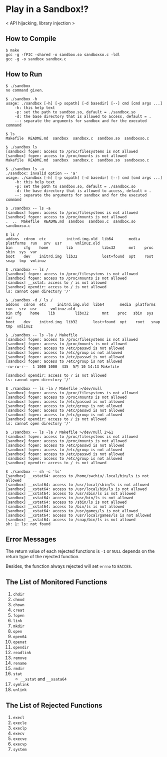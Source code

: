 # Play in a Sandbox!?
< API hijacking, library injection >

## How to Compile
``` shell
$ make
gcc -g -fPIC -shared -o sandbox.so sandboxso.c -ldl
gcc -g -o sandbox sandbox.c
```

## How to Run
```shell
$ ./sandbox
no command given.

$ ./sandbox -h
usage: ./sandbox [-h] [-p sopath] [-d basedir] [--] cmd [cmd args ...]
	-h: this help text
	-p: set the path to sandbox.so, default = ./sandbox.so
	-d: the base directory that is allowed to access, default = .
	--: separate the arguments for sandbox and for the executed command
    
$ ls
Makefile  README.md  sandbox  sandbox.c  sandbox.so  sandboxso.c

$ ./sandbox ls
[sandbox] fopen: access to /proc/filesystems is not allowed
[sandbox] fopen: access to /proc/mounts is not allowed
Makefile  README.md  sandbox  sandbox.c  sandbox.so  sandboxso.c

$ ./sandbox ls -a
./sandbox: invalid option -- 'a'
usage: ./sandbox [-h] [-p sopath] [-d basedir] [--] cmd [cmd args ...]
	-h: this help text
	-p: set the path to sandbox.so, default = ./sandbox.so
	-d: the base directory that is allowed to access, default = .
	--: separate the arguments for sandbox and for the executed command
    
$ ./sandbox -- ls -a
[sandbox] fopen: access to /proc/filesystems is not allowed
[sandbox] fopen: access to /proc/mounts is not allowed
.  ..  Makefile  README.md  sandbox  sandbox.c	sandbox.so  sandboxso.c

$ ls /
addons  cdrom  etc         initrd.img.old  lib64       media  platforms  run   srv  usr      vmlinuz.old
bin     cfg    home        lib             libx32      mnt    proc       sbin  sys  var
boot    dev    initrd.img  lib32           lost+found  opt    root       snap  tmp  vmlinuz

$ ./sandbox -- ls /
[sandbox] fopen: access to /proc/filesystems is not allowed
[sandbox] fopen: access to /proc/mounts is not allowed
[sandbox] __xstat: access to / is not allowed
[sandbox] opendir: access to / is not allowed
ls: cannot open directory '/'

$ ./sandbox -d / ls /
addons	cdrom  etc	   initrd.img.old  lib64       media  platforms  run   srv  usr      vmlinuz.old
bin	cfg    home	   lib		   libx32      mnt    proc	 sbin  sys  var
boot	dev    initrd.img  lib32	   lost+found  opt    root	 snap  tmp  vmlinuz

$ ./sandbox -- ls -la / Makefile
[sandbox] fopen: access to /proc/filesystems is not allowed
[sandbox] fopen: access to /proc/mounts is not allowed
[sandbox] fopen: access to /etc/passwd is not allowed
[sandbox] fopen: access to /etc/group is not allowed
[sandbox] fopen: access to /etc/passwd is not allowed
[sandbox] fopen: access to /etc/group is not allowed
-rw-rw-r--  1 1000 1000  435  5月 10 14:13 Makefile

[sandbox] opendir: access to / is not allowed
ls: cannot open directory '/'

$ ./sandbox -- ls -la / Makefile >/dev/null
[sandbox] fopen: access to /proc/filesystems is not allowed
[sandbox] fopen: access to /proc/mounts is not allowed
[sandbox] fopen: access to /etc/passwd is not allowed
[sandbox] fopen: access to /etc/group is not allowed
[sandbox] fopen: access to /etc/passwd is not allowed
[sandbox] fopen: access to /etc/group is not allowed
[sandbox] opendir: access to / is not allowed
ls: cannot open directory '/'

$ ./sandbox -- ls -la / Makefile >/dev/null 2>&1
[sandbox] fopen: access to /proc/filesystems is not allowed
[sandbox] fopen: access to /proc/mounts is not allowed
[sandbox] fopen: access to /etc/passwd is not allowed
[sandbox] fopen: access to /etc/group is not allowed
[sandbox] fopen: access to /etc/passwd is not allowed
[sandbox] fopen: access to /etc/group is not allowed
[sandbox] opendir: access to / is not allowed

$ ./sandbox -- sh -c 'ls'
[sandbox] __xstat64: access to /home/swchiu/.local/bin/ls is not allowed
[sandbox] __xstat64: access to /usr/local/sbin/ls is not allowed
[sandbox] __xstat64: access to /usr/local/bin/ls is not allowed
[sandbox] __xstat64: access to /usr/sbin/ls is not allowed
[sandbox] __xstat64: access to /usr/bin/ls is not allowed
[sandbox] __xstat64: access to /sbin/ls is not allowed
[sandbox] __xstat64: access to /bin/ls is not allowed
[sandbox] __xstat64: access to /usr/games/ls is not allowed
[sandbox] __xstat64: access to /usr/local/games/ls is not allowed
[sandbox] __xstat64: access to /snap/bin/ls is not allowed
sh: 1: ls: not found
```

## Error Messages
The return value of each rejected functions is `-1` or `NULL` depends on the return type of the rejected function.

Besides, the function always rejected will set `errno` to `EACCES`.

## The List of Monitored Functions
1. `chdir`
2. `chmod`
3. `chown`
4. `creat`
5. `fopen`
6. `link`
7. `mkdir`
8. `open`
9. `open64`
10. `openat`
11. `opendir`
12. `readlink`
13. `remove`
14. `rename`
15. `rmdir`
16. `stat`
    * `__xstat` and `__xsata64`
17. `symlink`
18. `unlink`

## The List of Rejected Functions
1. `execl`
2. `execle`
3. `execlp`
4. `execv`
5. `execve`
6. `execvp`
7. `system`
